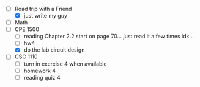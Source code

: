 - [ ] Road trip with a Friend
	- [x] just write my guy
- [ ] Math
- [ ] CPE 1500
	 - [ ] reading Chapter 2.2 start on page 70... just read it a few times idk...
	 - [ ] hw4
	- [x] do the lab circuit design
- [ ] CSC 1110
	- [ ] turn in exercise 4 when available
	- [ ] homework 4
	- [ ] reading quiz 4